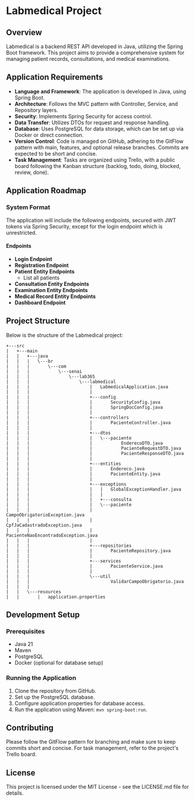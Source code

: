 # Labmedical Project

## Overview
Labmedical is a backend REST API developed in Java, utilizing the Spring Boot framework. This project aims to provide a comprehensive system for managing patient records, consultations, and medical examinations.

## Application Requirements

- **Language and Framework**: The application is developed in Java, using Spring Boot.
- **Architecture**: Follows the MVC pattern with Controller, Service, and Repository layers.
- **Security**: Implements Spring Security for access control.
- **Data Transfer**: Utilizes DTOs for request and response handling.
- **Database**: Uses PostgreSQL for data storage, which can be set up via Docker or direct connection.
- **Version Control**: Code is managed on GitHub, adhering to the GitFlow pattern with main, features, and optional release branches. Commits are expected to be short and concise.
- **Task Management**: Tasks are organized using Trello, with a public board following the Kanban structure (backlog, todo, doing, blocked, review, done).

## Application Roadmap

### System Format

The application will include the following endpoints, secured with JWT tokens via Spring Security, except for the login endpoint which is unrestricted.

#### Endpoints

- **Login Endpoint**
- **Registration Endpoint**
- **Patient Entity Endpoints**
    - List all patients
- **Consultation Entity Endpoints**
- **Examination Entity Endpoints**
- **Medical Record Entity Endpoints**
- **Dashboard Endpoint**

## Project Structure

Below is the structure of the Labmedical project:

```
+---src
|   +---main
|   |   +---java
|   |   |   \---br
|   |   |       \---com
|   |   |           \---senai
|   |   |               \---lab365
|   |   |                   \---labmedical
|   |   |                       |   LabmedicalApplication.java
|   |   |                       |
|   |   |                       +---config
|   |   |                       |       SecurityConfig.java
|   |   |                       |       SpringDocConfig.java
|   |   |                       |
|   |   |                       +---controllers
|   |   |                       |       PacienteController.java
|   |   |                       |       
|   |   |                       +---dtos
|   |   |                       |   \---paciente
|   |   |                       |           EnderecoDTO.java
|   |   |                       |           PacienteRequestDTO.java
|   |   |                       |           PacienteResponseDTO.java
|   |   |                       |
|   |   |                       +---entities
|   |   |                       |       Endereco.java
|   |   |                       |       PacienteEntity.java
|   |   |                       |
|   |   |                       +---exceptions
|   |   |                       |   |   GlobalExceptionHandler.java
|   |   |                       |   |
|   |   |                       |   +---consulta
|   |   |                       |   \---paciente
|   |   |                       |           CampoObrigatorioException.java
|   |   |                       |           CpfJaCadastradoException.java
|   |   |                       |           PacienteNaoEncontradoException.java
|   |   |                       |
|   |   |                       +---repositories
|   |   |                       |       PacienteRepository.java
|   |   |                       |
|   |   |                       +---services
|   |   |                       |       PacienteService.java
|   |   |                       |
|   |   |                       \---util
|   |   |                               ValidarCampoObrigatorio.java
|   |   |
|   |   \---resources
|   |       |   application.properties
```


## Development Setup

### Prerequisites

- Java 21
- Maven
- PostgreSQL
- Docker (optional for database setup)

### Running the Application

1. Clone the repository from GitHub.
2. Set up the PostgreSQL database.
3. Configure application properties for database access.
4. Run the application using Maven: `mvn spring-boot:run`.

## Contributing

Please follow the GitFlow pattern for branching and make sure to keep commits short and concise. For task management, refer to the project's Trello board.

## License

This project is licensed under the MIT License - see the LICENSE.md file for details.